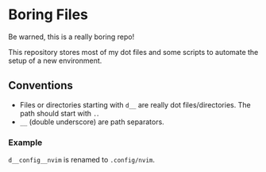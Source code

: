 # Boring Files

Be warned, this is a really boring repo!

This repository stores most of my dot files and some scripts to automate the
setup of a new environment.

## Conventions

* Files or directories starting with `d__` are really dot files/directories. The
    path should start with `.`.
* `__` (double underscore) are path separators.

### Example

`d__config__nvim` is renamed to `.config/nvim`.
